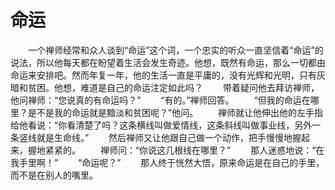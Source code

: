 # 命运
　　一个禅师经常和众人谈到“命运”这个词，一个忠实的听众一直坚信着“命运”的说法，所以他每天都在盼望着生活会发生奇迹。他想，既然有命运，那么一切都由命运来安排吧。然而年复一年，他的生活一直是平庸的，没有光辉和光明，只有灰暗和贫困。他想，难道是自己的命运注定如此吗？ 
　　带着疑问他去拜访禅师，他问禅师：“您说真的有命运吗？” 
　　“有的。”禅师回答。 
　　“但我的命运在哪里？是不是我的命运就是黯淡和贫困呢？”他问。 
　　禅师就让他伸出他的左手指给他看说：“你看清楚了吗？这条横线叫做爱情线，这条斜线叫做事业线，另外一条竖线就是生命线。” 
　　然后禅师又让他跟自己做一个动作，把手慢慢地握起来，握地紧紧的。 
　　禅师问：“你说这几根线在哪里？” 
　　那人迷惑地说：“在我手里啊！” 
　　“命运呢？” 
　　那人终于恍然大悟，原来命运是在自己的手里，而不是在别人的嘴里。
 